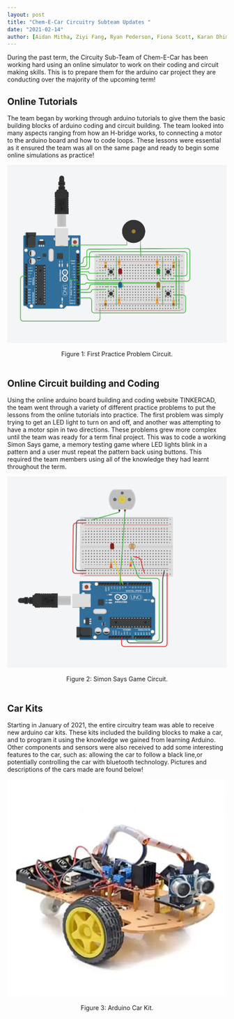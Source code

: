 ```yaml
---
layout: post
title: "Chem-E-Car Circuitry Subteam Updates "
date: "2021-02-14"
author: [Aidan Mitha, Ziyi Fang, Ryan Pederson, Fiona Scott, Karan Dhiman, Meghan Cooke, Veronika Zenova]
---
```


During the past term, the Circuity Sub-Team of Chem-E-Car has been working hard using an online simulator to work on their coding and circuit making skills. This is to prepare them for the arduino car project they are conducting over the majority of the upcoming term!

## Online Tutorials

The team began by working through arduino tutorials to give them the basic building blocks of arduino coding and circuit building. The team looked into many aspects ranging from how an H-bridge works, to connecting a motor to the arduino board and how to code loops. These lessons were essential as it ensured the team was all on the same page and ready to begin some online simulations as practice!

![Circuit1](/assets/images/blog/2021Chem-E-Car-Blog-Images/image1.png)
<center>Figure 1: First Practice Problem Circuit.</center>
<br/>

## Online Circuit building and Coding

Using the online arduino board building and coding website TINKERCAD, the team went through a variety of different practice problems to put the lessons from the online tutorials into practice. The first problem was simply trying to get an LED light to turn on and off, and another was attempting to have a motor spin in two directions. These problems grew more complex until the team was ready for a term final project. This was to code a working Simon Says game, a memory testing game where LED lights blink in a pattern and a user must repeat the pattern back using buttons. This required the team members using all of the knowledge they had learnt throughout the term. 

![Circuit2](/assets/images/blog/2021Chem-E-Car-Blog-Images/image6.png)
<center>Figure 2: Simon Says Game Circuit.</center>
<br/>

## Car Kits

Starting in January of 2021, the entire circuitry team was able to receive new arduino car kits. These kits included the building blocks to make a car, and to program it using the knowledge we gained from learning Arduino.  Other components and sensors were also received to add some interesting features to the car,  such as: allowing the car to follow a black line,or potentially controlling  the car with bluetooth technology. Pictures and descriptions of the cars made are found below! 

![Circuit3](/assets/images/blog/2021Chem-E-Car-Blog-Images/image7.png)
<center>Figure 3: Arduino Car Kit.</center>